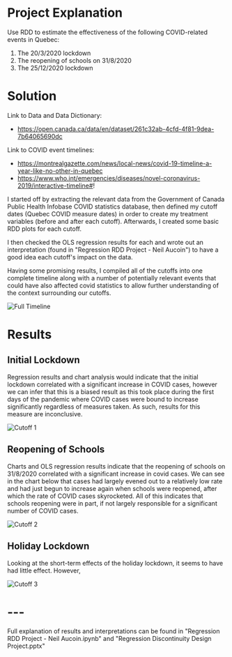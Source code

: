 # Project Explanation
Use RDD to estimate the effectiveness of the following COVID-related events in Quebec:

1. The 20/3/2020 lockdown
2. The reopening of schools on 31/8/2020
3. The 25/12/2020 lockdown

# Solution
Link to Data and Data Dictionary:
- https://open.canada.ca/data/en/dataset/261c32ab-4cfd-4f81-9dea-7b64065690dc

Link to COVID event timelines:
- https://montrealgazette.com/news/local-news/covid-19-timeline-a-year-like-no-other-in-quebec 
- https://www.who.int/emergencies/diseases/novel-coronavirus-2019/interactive-timeline#!

I started off by extracting the relevant data from the Government of Canada Public Health Infobase COVID statistics database, then defined my cutoff dates (Quebec COVID measure dates) in order to create my treatment variables (before and after each cutoff). Afterwards, I created some basic RDD plots for each cutoff.  

I then checked the OLS regression results for each and wrote out an interpretation (found in "Regression RDD Project - Neil Aucoin") to have a good idea each cutoff's impact on the data. 
 
 Having some promising results, I compiled all of the cutoffs into one complete timeline along with a number of potentially relevant events that could have also affected covid statistics to allow further understanding of the context surrounding our cutoffs.  
   
![Full Timeline](https://github.com/NeilAucoin/Regression-Discontinuity-Design-Project---COVID-Cases-in-Quebec/blob/main/assets/Full_Timeline.PNG?raw=true)

# Results
## Initial Lockdown
Regression results and chart analysis would indicate that the initial lockdown correlated with a significant increase in COVID cases, however we can infer that this is a biased result as this took place during the first days of the pandemic where COVID cases were bound to increase significantly regardless of measures taken. As such, results for this measure are inconclusive.

![Cutoff 1](https://github.com/NeilAucoin/Regression-Discontinuity-Design-Project---COVID-Cases-in-Quebec/blob/main/assets/Cutoff_1.png?raw=true)

## Reopening of Schools
Charts and OLS regression results indicate that the reopening of schools on 31/8/2020 correlated with a significant increase in covid cases. We can see in the chart below that cases had largely evened out to a relatively low rate and had just begun to increase again when schools were reopened, after which the rate of COVID cases skyrocketed. All of this indicates that schools reopening were in part, if not largely responsible for a significant number of COVID cases.

![Cutoff 2](https://github.com/NeilAucoin/Regression-Discontinuity-Design-Project---COVID-Cases-in-Quebec/blob/main/assets/Cutoff_2.png?raw=true)

## Holiday Lockdown
Looking at the short-term effects of the holiday lockdown, it seems to have had little effect. However, 

![Cutoff 3](https://github.com/NeilAucoin/Regression-Discontinuity-Design-Project---COVID-Cases-in-Quebec/blob/main/assets/Cutoff_3.png?raw=true)

# ---
Full explanation of results and interpretations can be found in "Regression RDD Project - Neil Aucoin.ipynb" and "Regression Discontinuity Design Project.pptx"

